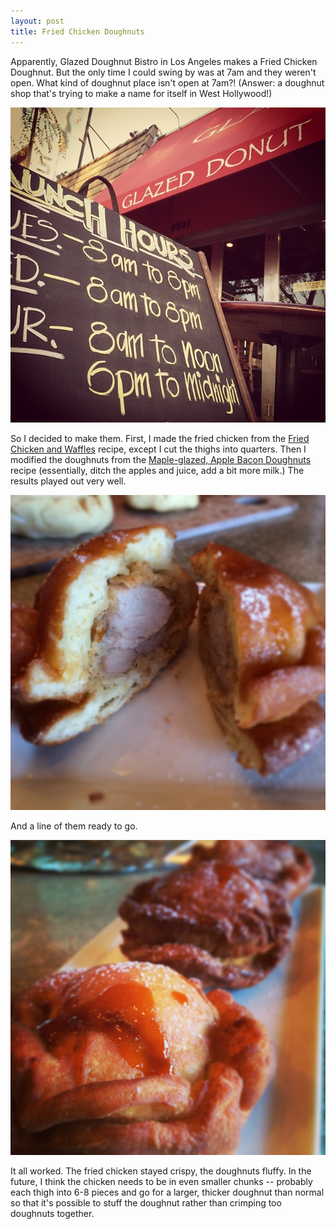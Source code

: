 ```yaml
---
layout: post
title: Fried Chicken Doughnuts
---
```

Apparently, Glazed Doughnut Bistro in Los Angeles makes a Fried Chicken Doughnut. But the only time I could swing by was at 7am and they weren't open. What kind of doughnut place isn't open at 7am?! (Answer: a doughnut shop that's trying to make a name for itself in West Hollywood!)

![Glazed Doughnut Bistro](/images/bistro.jpg "Glazed Doughnut Bistro")

So I decided to make them. First, I made the fried chicken from the [Fried Chicken and Waffles](/food/2014/02/11/fried-chicken.html "Fried Chicken") recipe, except I cut the thighs into quarters. Then I modified the doughnuts from the [Maple-glazed, Apple Bacon Doughnuts](/food/2010/11/27/0812-doughnuts.html "Doughnuts") recipe (essentially, ditch the apples and juice, add a bit more milk.) The results played out very well.

<img src="/images/doughnut.jpg" alt="Fried Chicken Doughnut" style="width: 1024px;"/>

And a line of them ready to go.

<img src="/images/lineup.jpg" alt="Line up of doughnuts" style="width: 1024px;"/>

It all worked. The fried chicken stayed crispy, the doughnuts fluffy. In the future, I think the chicken needs to be in even smaller chunks -- probably each thigh into 6-8 pieces and go for a larger, thicker doughnut than normal so that it's possible to stuff the doughnut rather than crimping too doughnuts together.